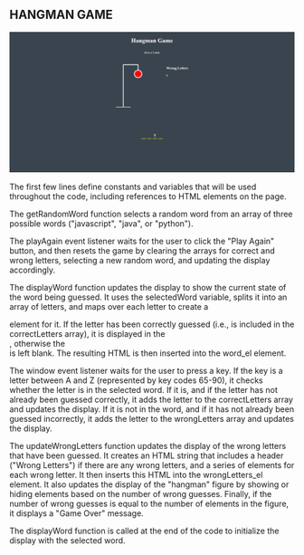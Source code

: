 ## HANGMAN GAME 

![hangmanGame](https://github.com/mock3ng/Frontend-Challenge/blob/Hangman-Game/hangman%20game.png)

The first few lines define constants and variables that will be used throughout the code, including references to HTML elements on the page.

The getRandomWord function selects a random word from an array of three possible words ("javascript", "java", or "python").

The playAgain event listener waits for the user to click the "Play Again" button, and then resets the game by clearing the arrays for correct and wrong letters, selecting a new random word, and updating the display accordingly.

The displayWord function updates the display to show the current state of the word being guessed. It uses the selectedWord variable, splits it into an array of letters, and maps over each letter to create a <div> element for it. If the letter has been correctly guessed (i.e., is included in the correctLetters array), it is displayed in the <div>, otherwise the <div> is left blank. The resulting HTML is then inserted into the word_el element.

The window event listener waits for the user to press a key. If the key is a letter between A and Z (represented by key codes 65-90), it checks whether the letter is in the selected word. If it is, and if the letter has not already been guessed correctly, it adds the letter to the correctLetters array and updates the display. If it is not in the word, and if it has not already been guessed incorrectly, it adds the letter to the wrongLetters array and updates the display.

The updateWrongLetters function updates the display of the wrong letters that have been guessed. It creates an HTML string that includes a header ("Wrong Letters") if there are any wrong letters, and a series of <span> elements for each wrong letter. It then inserts this HTML into the wrongLetters_el element. It also updates the display of the "hangman" figure by showing or hiding elements based on the number of wrong guesses. Finally, if the number of wrong guesses is equal to the number of elements in the figure, it displays a "Game Over" message.

The displayWord function is called at the end of the code to initialize the display with the selected word.


